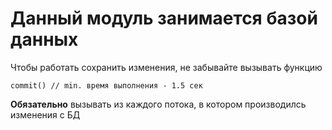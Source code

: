 # Данный модуль занимается базой данных

Чтобы работать сохранить изменения, 
не забывайте вызывать функцию 
```
commit() // min. время выполнения - 1.5 сек
```
**Обязательно** вызывать из каждого потока, в котором производилсь изменения с БД